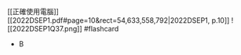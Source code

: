 [[正確使用電腦]]
[[2022DSEP1.pdf#page=10&rect=54,633,558,792|2022DSEP1, p.10]]
![[2022DSEP1Q37.png]] #flashcard 
- B

